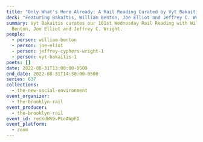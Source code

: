 ```yaml
---
title: "Only What's Here Already: A Rail Reading Curated by Vyt Bakaitis"
deck: "Featuring Bakaitis, William Benton, Joe Elliot and Jeffrey C. Wright "
summary: Vyt Bakaitis curates our 101st Wednesday Rail Reading with William
  Benton, Joe Elliot and Jeffrey C. Wright.
people:
  - person: william-benton
  - person: joe-eliot
  - person: jeffrey-cyphers-wright-1
  - person: vyt-bakaitis-1
poets: []
date: 2022-08-31T13:00:00-0500
end_date: 2022-08-31T14:30:00-0500
series: 637
collections:
  - the-new-social-environment
event_organizer:
  - the-brooklyn-rail
event_producer:
  - the-brooklyn-rail
event_id: recKdWS9vPLoAWpFD
event_platform:
  - zoom
---
```

